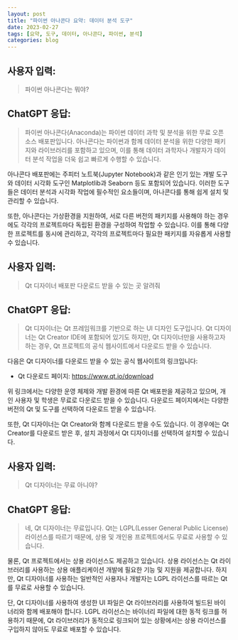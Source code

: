 ```yaml
---
layout: post
title: "파이썬 아나콘다 요약: 데이터 분석 도구"
date: 2023-02-27
tags: [요약, 도구, 데이터, 아나콘다, 파이썬, 분석]
categories: blog
---
```


## 사용자 입력:
> 파이썬 아나콘다는 뭐야?

## ChatGPT 응답:
> 파이썬 아나콘다(Anaconda)는 파이썬 데이터 과학 및 분석을 위한 무료 오픈 소스 배포판입니다. 아나콘다는 파이썬과 함께 데이터 분석을 위한 다양한 패키지와 라이브러리를 포함하고 있으며, 이를 통해 데이터 과학자나 개발자가 데이터 분석 작업을 더욱 쉽고 빠르게 수행할 수 있습니다.

아나콘다 배포판에는 주피터 노트북(Jupyter Notebook)과 같은 인기 있는 개발 도구와 데이터 시각화 도구인 Matplotlib과 Seaborn 등도 포함되어 있습니다. 이러한 도구들은 데이터 분석과 시각화 작업에 필수적인 요소들이며, 아나콘다를 통해 쉽게 설치 및 관리할 수 있습니다.

또한, 아나콘다는 가상환경을 지원하여, 서로 다른 버전의 패키지를 사용해야 하는 경우에도 각각의 프로젝트마다 독립된 환경을 구성하여 작업할 수 있습니다. 이를 통해 다양한 프로젝트를 동시에 관리하고, 각각의 프로젝트마다 필요한 패키지를 자유롭게 사용할 수 있습니다.

## 사용자 입력:
> Qt 디자이너 배포판 다운로드 받을 수 있는 곳 알려줘

## ChatGPT 응답:
> Qt 디자이너는 Qt 프레임워크를 기반으로 하는 UI 디자인 도구입니다. Qt 디자이너는 Qt Creator IDE에 포함되어 있기도 하지만, Qt 디자이너만을 사용하고자 하는 경우, Qt 프로젝트의 공식 웹사이트에서 다운로드 받을 수 있습니다. 

다음은 Qt 디자이너를 다운로드 받을 수 있는 공식 웹사이트의 링크입니다:
- Qt 다운로드 페이지: https://www.qt.io/download

위 링크에서는 다양한 운영 체제와 개발 환경에 따른 Qt 배포판을 제공하고 있으며, 개인 사용자 및 학생은 무료로 다운로드 받을 수 있습니다. 다운로드 페이지에서는 다양한 버전의 Qt 및 도구를 선택하여 다운로드 받을 수 있습니다.

또한, Qt 디자이너는 Qt Creator와 함께 다운로드 받을 수도 있습니다. 이 경우에는 Qt Creator를 다운로드 받은 후, 설치 과정에서 Qt 디자이너를 선택하여 설치할 수 있습니다.

## 사용자 입력:
> Qt 디자이너는 무료 아니야?

## ChatGPT 응답:
> 네, Qt 디자이너는 무료입니다. Qt는 LGPL(Lesser General Public License) 라이선스를 따르기 때문에, 상용 및 개인용 프로젝트에서도 무료로 사용할 수 있습니다. 

물론, Qt 프로젝트에서는 상용 라이선스도 제공하고 있습니다. 상용 라이선스는 Qt 라이브러리를 사용하는 상용 애플리케이션 개발에 필요한 기능 및 지원을 제공합니다. 하지만, Qt 디자이너를 사용하는 일반적인 사용자나 개발자는 LGPL 라이선스를 따르는 Qt를 무료로 사용할 수 있습니다.

단, Qt 디자이너를 사용하여 생성한 UI 파일은 Qt 라이브러리를 사용하여 빌드된 바이너리와 함께 배포해야 합니다. LGPL 라이선스는 바이너리 파일에 대한 동적 링크를 허용하기 때문에, Qt 라이브러리가 동적으로 링크되어 있는 상황에서는 상용 라이선스를 구입하지 않아도 무료로 배포할 수 있습니다.

